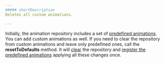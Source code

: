 ```yaml
---
##### shortDescription
Deletes all custom animations.

---
```

Initially, the animation repository includes a set of [predefined animations](/api-reference/50%20Common/utils/animationPresets '/Documentation/ApiReference/Common/Utils/animationPresets/'). You can add custom animations as well. If you need to clear the repository from custom animations and leave only predefined ones, call the **resetToDefaults** method. It will [clear](/api-reference/50%20Common/utils/animationPresets/3%20Methods/clear(name).md '/Documentation/ApiReference/Common/Utils/animationPresets/Methods/#clearname') the repository and [register the predefined animations](/api-reference/50%20Common/utils/animationPresets/3%20Methods/registerDefaultPresets().md '/Documentation/ApiReference/Common/Utils/animationPresets/Methods/#registerDefaultPresets') applying all these changes once.